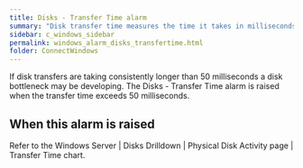 ```yaml
---
title: Disks - Transfer Time alarm
summary: "Disk transfer time measures the time it takes in milliseconds to transfer data between disk and memory. The metric includes disk reads and disk writes."
sidebar: c_windows_sidebar
permalink: windows_alarm_disks_transfertime.html
folder: ConnectWindows
---
```


If disk transfers are taking consistently longer than 50 milliseconds a disk bottleneck may be developing. The Disks - Transfer Time alarm is raised when the transfer time exceeds 50 milliseconds.

## When this alarm is raised

Refer to the Windows Server \| Disks Drilldown \| Physical Disk Activity page \| Transfer Time chart.
